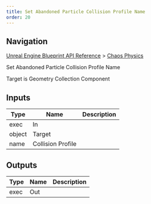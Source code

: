 ```yaml
---
title: Set Abandoned Particle Collision Profile Name
order: 20
---
```

## Navigation

[Unreal Engine Blueprint API Reference](https://dev.epicgames.com/documentation/en-us/unreal-engine/BlueprintAPI) > [Chaos Physics](https://dev.epicgames.com/documentation/en-us/unreal-engine/BlueprintAPI/ChaosPhysics)

Set Abandoned Particle Collision Profile Name

Target is Geometry Collection Component

## Inputs

| Type | Name | Description |
| --- | --- | --- |
| exec | In |  |
| object | Target |  |
| name | Collision Profile |  |

## Outputs

| Type | Name | Description |
| --- | --- | --- |
| exec | Out |  |
